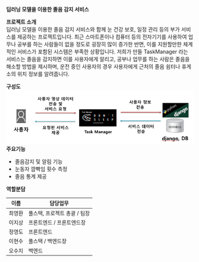 **딥러닝 모델을 이용한 졸음 감지 서비스**

**프로젝트 소개**   
딥러닝 모델을 이용한 졸음 감지 서비스와 함께 눈 건강 보호, 일정 관리 등의 부가 서비스를 제공하는 프로젝트입니다.
최근 스마트폰이나 컴퓨터 등의 전자기기를 사용하여 업무나 공부를 하는 사람들이 없을 정도로 굉장히 많이 증가한 반면,
이를 지원할만한 체계적인 서비스가 포함된 시스템은 부족한 상황입니다.
저희가 만들 TaskManager 라는 서비스는 졸음을 감지하면 이를 사용자에게 알리고, 공부나 업무를 하는 사람은 졸음을 해소할 방법을 제시하며, 
운전 중인 사용자의 경우 사용자에게 근처의 졸음 쉼터나 휴게소의 위치 정보를 알려줍니다.

**구성도**   
![<서비스구성도>](/00_img/서비스구성도.png)   
**주요기능**   
- 졸음감지 및 알림 기능
- 눈동자 깜빡임 횟수 측정
- 졸음 통계 제공


**역할분담**   

|**이름**|**담당업무**|
|---|---|
|최영환|풀스택, 프로젝트 총괄 / 팀장|
|이지상|프론트엔드 / 프론트엔드장|
|정영도|프론트엔드|
|이현수|풀스택 / 백엔드장|
|오수지|백엔드|
